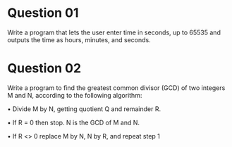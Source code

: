 # Question 01

Write a program that lets the user enter time in seconds, up to 65535 and outputs the time as hours, minutes, and seconds.

# Question 02

Write a program to find the greatest common divisor (GCD) of two integers M and N, according to the following algorithm:

• Divide M by N, getting quotient Q and remainder R.

• If R = 0 then stop. N is the GCD of M and N.

• If R <> 0 replace M by N, N by R, and repeat step 1
